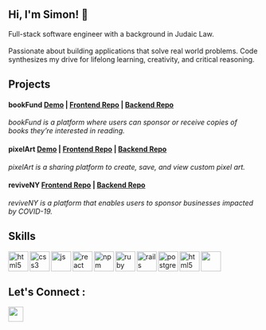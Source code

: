
##  Hi, I'm Simon! 👋 

Full-stack software engineer with a background in Judaic Law. <br> <br>
 Passionate about building applications that solve real world problems. Code synthesizes my drive for lifelong learning, creativity, and critical reasoning.


## Projects 

####  bookFund [Demo](https://www.loom.com/share/f9eebb829c404225ac57b008f30869ed/) | [Frontend Repo](https://github.com/escohen115/frontend-bookfund) | [Backend Repo](https://github.com/escohen115/backend-bookfund) 
<i> bookFund is a platform where users can sponsor or receive copies of books they’re interested in reading. </i>

#### pixelArt [Demo](https://www.loom.com/share/9a4b14956d3e46e6b534cc0e66782896) | [Frontend Repo](https://github.com/escohen115/pixel-art) | [Backend Repo](https://github.com/escohen115/backend-pixel-art) 
<i> pixelArt is a sharing platform to create, save, and view custom pixel art. </i>

#### reviveNY [Frontend Repo](https://github.com/escohen115/revive-NY-frontend) | [Backend Repo](https://github.com/escohen115/revive_NY_backend) 
<i> reviveNY is a platform that enables users to sponsor businesses impacted by COVID-19. </i>

## Skills 

<img src="https://icongr.am/devicon/html5-original.svg?size=128&color=currentColor" alt="html5" align="left" width="40" height="40"/>
<img src="https://icongr.am/devicon/css3-original.svg?size=128&color=currentColor" alt="css3" align="left" width="40" height="40"/>
<img src="https://icongr.am/devicon/javascript-original.svg?size=128&color=currentColor" alt="js" align="left" width="40" height="40"/>
<img src="https://icongr.am/devicon/react-original.svg?size=128&color=currentColor" alt="react" align="left" width="40" height="40"/>
<img src="https://icongr.am/devicon/npm-original-wordmark.svg?size=128&color=currentColor" alt="npm" align="left" width="40" height="40"/>
<img src="https://icongr.am/devicon/ruby-original.svg?size=128&color=currentColor" alt="ruby" align="left" width="40" height="40"/>
<img src="https://icongr.am/devicon/rails-original-wordmark.svg?size=128&color=4b3672" alt="rails" align="left" width="40" height="40"/>
<img src="https://icongr.am/devicon/postgresql-original.svg?size=128&color=currentColor" alt="postgres" align="left" width="40" height="40"/>
<img src="https://icongr.am/devicon/c-original.svg?size=128&color=currentColor" alt="html5" align="left" width="40" height="40"/>
<img src="https://icongr.am/devicon/python-original.svg?size=128&color=currentColor" height="40"/>

<br> 

## Let's Connect :
<a href="https://www.linkedin.com/in/simon-cohen-575413102/" target="blank"><img align="left" src="https://icongr.am/devicon/linkedin-original.svg?size=128&color=currentColor" height="30" width="30" /></a>
<!--

